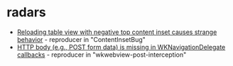 # radars

* [Reloading table view with negative top content inset causes strange behavior](https://openradar.appspot.com/radar?id=5008751048261632) - reproducer in "ContentInsetBug"
* [HTTP body (e.g., POST form data) is missing in WKNavigationDelegate callbacks](http://www.openradar.me/radar?id=6145337840369664) - reproducer in "wkwebview-post-interception"
